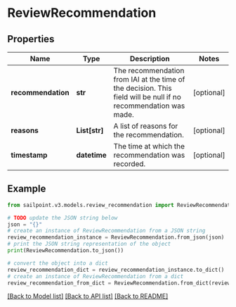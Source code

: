 # ReviewRecommendation


## Properties

Name | Type | Description | Notes
------------ | ------------- | ------------- | -------------
**recommendation** | **str** | The recommendation from IAI at the time of the decision. This field will be null if no recommendation was made. | [optional] 
**reasons** | **List[str]** | A list of reasons for the recommendation. | [optional] 
**timestamp** | **datetime** | The time at which the recommendation was recorded. | [optional] 

## Example

```python
from sailpoint.v3.models.review_recommendation import ReviewRecommendation

# TODO update the JSON string below
json = "{}"
# create an instance of ReviewRecommendation from a JSON string
review_recommendation_instance = ReviewRecommendation.from_json(json)
# print the JSON string representation of the object
print(ReviewRecommendation.to_json())

# convert the object into a dict
review_recommendation_dict = review_recommendation_instance.to_dict()
# create an instance of ReviewRecommendation from a dict
review_recommendation_from_dict = ReviewRecommendation.from_dict(review_recommendation_dict)
```
[[Back to Model list]](../README.md#documentation-for-models) [[Back to API list]](../README.md#documentation-for-api-endpoints) [[Back to README]](../README.md)


